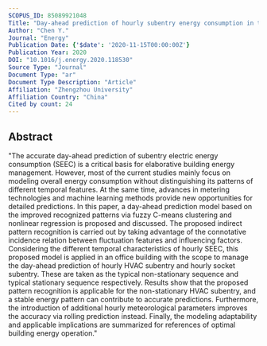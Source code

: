 ```yaml
---
SCOPUS_ID: 85089921048
Title: "Day-ahead prediction of hourly subentry energy consumption in the building sector using pattern recognition algorithms"
Author: "Chen Y."
Journal: "Energy"
Publication Date: {'$date': '2020-11-15T00:00:00Z'}
Publication Year: 2020
DOI: "10.1016/j.energy.2020.118530"
Source Type: "Journal"
Document Type: "ar"
Document Type Description: "Article"
Affiliation: "Zhengzhou University"
Affiliation Country: "China"
Cited by count: 24
---
```


## Abstract
"The accurate day-ahead prediction of subentry electric energy consumption (SEEC) is a critical basis for elaborative building energy management. However, most of the current studies mainly focus on modeling overall energy consumption without distinguishing its patterns of different temporal features. At the same time, advances in metering technologies and machine learning methods provide new opportunities for detailed predictions. In this paper, a day-ahead prediction model based on the improved recognized patterns via fuzzy C-means clustering and nonlinear regression is proposed and discussed. The proposed indirect pattern recognition is carried out by taking advantage of the connotative incidence relation between fluctuation features and influencing factors. Considering the different temporal characteristics of hourly SEEC, this proposed model is applied in an office building with the scope to manage the day-ahead prediction of hourly HVAC subentry and hourly socket subentry. These are taken as the typical non-stationary sequence and typical stationary sequence respectively. Results show that the proposed pattern recognition is applicable for the non-stationary HVAC subentry, and a stable energy pattern can contribute to accurate predictions. Furthermore, the introduction of additional hourly meteorological parameters improves the accuracy via rolling prediction instead. Finally, the modeling adaptability and applicable implications are summarized for references of optimal building energy operation."
